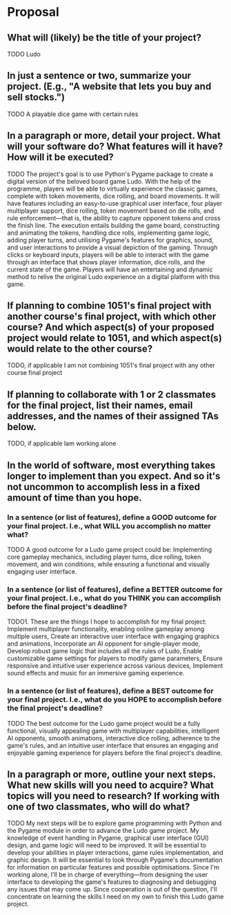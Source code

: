 # Proposal

## What will (likely) be the title of your project?

TODO Ludo

## In just a sentence or two, summarize your project. (E.g., "A website that lets you buy and sell stocks.")

TODO A playable dice game with certain rules

## In a paragraph or more, detail your project. What will your software do? What features will it have? How will it be executed?

TODO The project's goal is to use Python's Pygame package to create a digital version of the beloved board game Ludo. With the help of the programme, players will be able to virtually experience the classic games, complete with token movements, dice rolling, and board movements. It will have features including an easy-to-use graphical user interface, four player multiplayer support, dice rolling, token movement based on die rolls, and rule enforcement—that is, the ability to capture opponent tokens and cross the finish line. The execution entails building the game board, constructing and animating the tokens, handling dice rolls, implementing game logic, adding player turns, and utilising Pygame's features for graphics, sound, and user interactions to provide a visual depiction of the gaming. Through clicks or keyboard inputs, players will be able to interact with the game through an interface that shows player information, dice rolls, and the current state of the game. Players will have an entertaining and dynamic method to relive the original Ludo experience on a digital platform with this game.

## If planning to combine 1051's final project with another course's final project, with which other course? And which aspect(s) of your proposed project would relate to 1051, and which aspect(s) would relate to the other course?

TODO, if applicable I am not combining 1051's final project with any other course final project

## If planning to collaborate with 1 or 2 classmates for the final project, list their names, email addresses, and the names of their assigned TAs below.

TODO, if applicable Iam working alone

## In the world of software, most everything takes longer to implement than you expect. And so it's not uncommon to accomplish less in a fixed amount of time than you hope.

### In a sentence (or list of features), define a GOOD outcome for your final project. I.e., what WILL you accomplish no matter what?

TODO A good outcome for a Ludo game project could be: Implementing core gameplay mechanics, including player turns, dice rolling, token movement, and win conditions, while ensuring a functional and visually engaging user interface.

### In a sentence (or list of features), define a BETTER outcome for your final project. I.e., what do you THINK you can accomplish before the final project's deadline?

TODO1. These are the things I hope to accomplish for my final project: Implement multiplayer functionality, enabling online gameplay among multiple users, Create an interactive user interface with engaging graphics and animations, Incorporate an AI opponent for single-player mode, Develop robust game logic that includes all the rules of Ludo, Enable customizable game settings for players to modify game parameters, Ensure responsive and intuitive user experience across various devices, Implement sound effects and music for an immersive gaming experience.

### In a sentence (or list of features), define a BEST outcome for your final project. I.e., what do you HOPE to accomplish before the final project's deadline?

TODO The best outcome for the Ludo game project would be a fully functional, visually appealing game with multiplayer capabilities, intelligent AI opponents, smooth animations, interactive dice rolling, adherence to the game's rules, and an intuitive user interface that ensures an engaging and enjoyable gaming experience for players before the final project's deadline.

## In a paragraph or more, outline your next steps. What new skills will you need to acquire? What topics will you need to research? If working with one of two classmates, who will do what?

TODO My next steps will be to explore game programming with Python and the Pygame module in order to advance the Ludo game project. My knowledge of event handling in Pygame, graphical user interface (GUI) design, and game logic will need to be improved. It will be essential to develop your abilities in player interactions, game rules implementation, and graphic design. It will be essential to look through Pygame's documentation for information on particular features and possible optimisations. Since I'm working alone, I'll be in charge of everything—from designing the user interface to developing the game's features to diagnosing and debugging any issues that may come up. Since cooperation is out of the question, I'll concentrate on learning the skills I need on my own to finish this Ludo game project.

